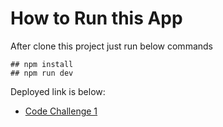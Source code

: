 # How to Run this App

After clone this project just run below commands

```
## npm install
## npm run dev
```
Deployed link is below:

 - [Code Challenge 1](https://viamagus-challenge-1-ayush-mishra.netlify.app/)

